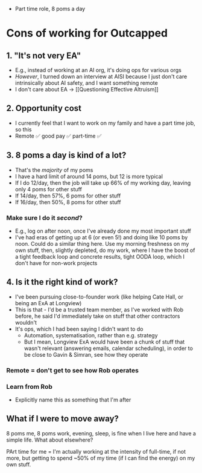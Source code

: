 - Part time role, 8 poms a day
# Cons of working for Outcapped
## 1. "It's not very EA"
- E.g., instead of working at an AI org, it's doing ops for various orgs
- *However*, I turned down an interview at AISI because I just don't care intrinsically about AI safety, and I want something remote
- I don't care about EA → [[Questioning Effective Altruism]]
## 2. Opportunity cost
- I currently feel that I want to work on my family and have a part time job, so this
- Remote ✅ good pay ✅ part-time ✅
## 3. 8 poms a day is kind of a lot?
- That's the *majority* of my poms
- I have a hard limit of around 14 poms, but 12 is more typical
- If I do 12/day, then the job will take up 66% of my working day, leaving only 4 poms for other stuff
- If 14/day, then 57%, 6 poms for other stuff
- If 16/day, then 50%, 8 poms for other stuff
### Make sure I do it *second*?
- E.g., log on after noon, once I've already done my most important stuff
- I've had eras of getting up at 6 (or even 5!) and doing like 10 poms by noon. Could do a similar thing here. Use my morning freshness on my own stuff, then, slightly depleted, do my work, where I have the boost of a tight feedback loop and concrete results, tight OODA loop, which I don't have for non-work projects
## 4. Is it the right kind of work? 
- I've been pursuing close-to-founder work (like helping Cate Hall, or being an ExA at Longview)
- This is that - I'd be a trusted team member, as I've worked with Rob before, he said I'd immediately take on stuff that other contractors wouldn't
- It's ops, which I had been saying I didn't want to do
	- Automation, systematisation, rather than e.g. strategy
	- But I mean, Longview ExA would have been a chunk of stuff that wasn't relevant (answering emails, calendar scheduling), in order to be close to Gavin & Simran, see how they operate
### Remote = don't get to see how Rob operates

### Learn from Rob
- Explicitly name this as something that I'm after
## What if I were to move away?
8 poms me, 8 poms work, evening, sleep, is fine when I live here and have a simple life. What about elsewhere?

PArt time for me = I'm actually working at the intensity of full-time, if not more, but getting to spend ~50% of my time (if I can find the energy) on my own stuff.